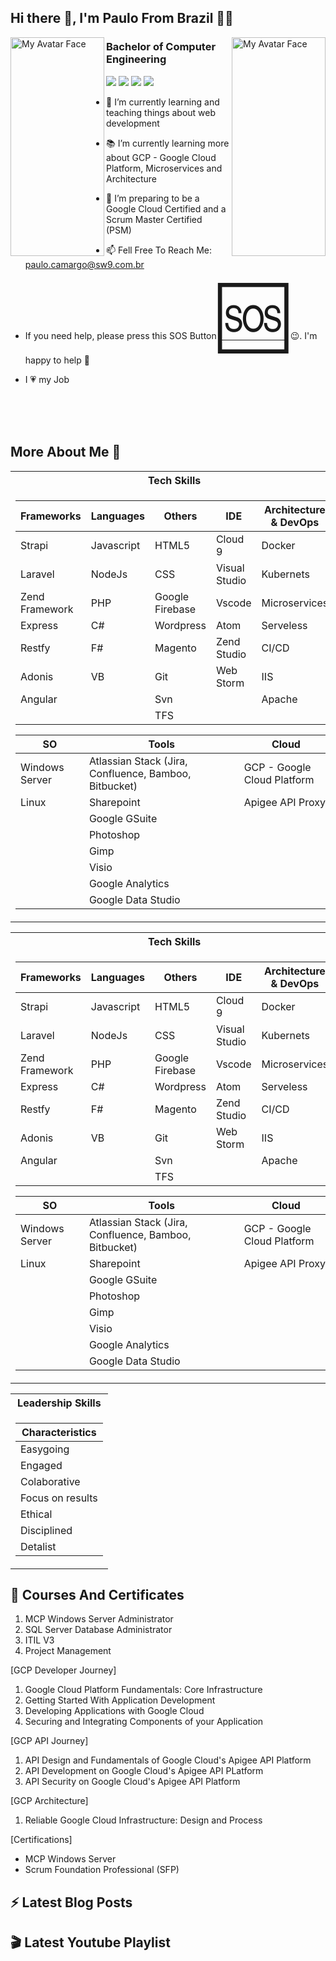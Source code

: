 
## Hi there 👋, I'm Paulo From Brazil 🧑‍✈️

 <img alt="My Avatar Face" src="https://github.com/sw9brl/sw9brl/blob/master/face-right.png" align="left" width="150px" height="350x">
 <img alt="My Avatar Face" src="https://github.com/sw9brl/sw9brl/blob/master/face-left.png" align="right" width="150px" height="350x">

<h3>Bachelor of Computer Engineering</h3>

[<img src="https://img.shields.io/badge/youtube-%23FF0000.svg?&style=for-the-badge&logo=youtube&logoColor=white" />](https://www.youtube.com/+sw9brl)
[<img src="https://img.shields.io/badge/blog-%23239120.svg?&style=for-the-badge&logo=wordpress&logoColor=white" />](http://blog.sw9.com.br)
[<img src="https://img.shields.io/badge/linkedin-%230077B5.svg?&style=for-the-badge&logo=linkedin&logoColor=white" />](https://www.linkedin.com/in/pedecamargo/?locale=en_US)
[<img src="https://img.shields.io/badge/WHATSAPP-%2325D366.svg?&style=for-the-badge&logo=whatsapp&logoColor=white" />](https://wa.me/5519993481780?text=Hi!Paulo)

- 🔭 I’m currently learning and teaching things about web development
- 📚 I’m currently learning more about GCP - Google Cloud Platform, Microservices and Architecture
- 💪 I’m preparing to be a Google Cloud Certified and a Scrum Master Certified (PSM)
- 📫 Fell Free To Reach Me: <a href="mailto:paulo.camargo@sw9.com.br">paulo.camargo@sw9.com.br</a>

- If you need help, please press this SOS Button <a href="mailto:paulo.camargo@sw9.com.br"><span style='font-size:100px;'>&#127384;</span></a> 😉. I'm happy to help 👊

- I 💗 my Job

<br>
<br>
<br>

## More About Me &#129409;




<table>
 <tr><th> Tech Skills </th><th> Leadership Skills </th></tr>
<tr><td>

| Frameworks      | Languages     | Others         |   IDE            |    Architecture & DevOps   |
| --------------  | ------------- | -------------  |   -------------  |    -------------           |
| Strapi          | Javascript    | HTML5          |   Cloud 9        |    Docker                  |
| Laravel         | NodeJs        | CSS            |   Visual Studio  |    Kubernets               |
| Zend Framework  | PHP           | Google Firebase|   Vscode         |    Microservices           |
| Express         | C#			  |	Wordpress	   |   Atom           |    Serveless               |
| Restfy          | F#  		  |	Magento	       |   Zend Studio    |    CI/CD                   |
| Adonis          | VB			  |	Git	           |   Web Storm      |    IIS                     |
| Angular         |		          |  Svn           |                  |    Apache                  |
|                 |               |  TFS           |                  |                            |


|  SO             | Tools        | Cloud |
|  -------------  | -------------  | --------- |
|  Windows Server | Atlassian Stack  (Jira, Confluence, Bamboo, Bitbucket)  | GCP - Google Cloud Platform |
| Linux           | Sharepoint            | Apigee API Proxy |
|                 | Google GSuite |
|                 | Photoshop  |
|      	         | Gimp       |
|                 |	Visio      |
|                 |Google Analytics |
|                 |Google Data Studio |
							   						  
</td><td>

| Characteristics |
| --------- |
|Easygoing|
|Engaged|
|Colaborative|
|Focus on results|
|Ethical|
|Disciplined|
|Detalist|

</td></tr> </table>


<table>
 <tr><th> Tech Skills </th></tr>
<tr><td>

| Frameworks      | Languages     | Others         |   IDE            |    Architecture & DevOps   |
| --------------  | ------------- | -------------  |   -------------  |    -------------           |
| Strapi          | Javascript    | HTML5          |   Cloud 9        |    Docker                  |
| Laravel         | NodeJs        | CSS            |   Visual Studio  |    Kubernets               |
| Zend Framework  | PHP           | Google Firebase|   Vscode         |    Microservices           |
| Express         | C#			  |	Wordpress	   |   Atom           |    Serveless               |
| Restfy          | F#  		  |	Magento	       |   Zend Studio    |    CI/CD                   |
| Adonis          | VB			  |	Git	           |   Web Storm      |    IIS                     |
| Angular         |		          |  Svn           |                  |    Apache                  |
|                 |               |  TFS           |                  |                            |


|  SO             | Tools        | Cloud |
|  -------------  | -------------  | --------- |
|  Windows Server | Atlassian Stack  (Jira, Confluence, Bamboo, Bitbucket)  | GCP - Google Cloud Platform |
| Linux           | Sharepoint            | Apigee API Proxy |
|                 | Google GSuite |
|                 | Photoshop  |
|      	         | Gimp       |
|                 |	Visio      |
|                 |Google Analytics |
|                 |Google Data Studio |
							   						  
</td></tr> </table>

<table>
 <tr><th> Leadership Skills </th></tr>
<tr><td>

| Characteristics |
| --------- |
|Easygoing|
|Engaged|
|Colaborative|
|Focus on results|
|Ethical|
|Disciplined|
|Detalist|

</td></tr> </table>


## &#128220; Courses And Certificates

1. MCP Windows Server Administrator
2. SQL Server Database Administrator
3. ITIL V3
4. Project Management

[GCP Developer Journey]

1. Google Cloud Platform Fundamentals: Core Infrastructure
2. Getting Started With Application Development
3. Developing Applications with Google Cloud
4. Securing and Integrating Components of your Application

[GCP API Journey]

1. API Design and Fundamentals of Google Cloud's Apigee API Platform
2. API Development on Google Cloud's Apigee API PLatform
3. API Security on Google Cloud's Apigee API Platform


[GCP Architecture]

1. Reliable Google Cloud Infrastructure: Design and Process


[Certifications]

- MCP Windows Server
- Scrum Foundation Professional (SFP)


## &#9889; Latest Blog Posts 

## &#127916; Latest Youtube Playlist




